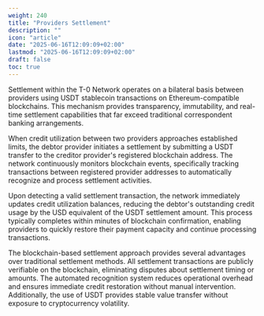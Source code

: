 ```yaml
---
weight: 240
title: "Providers Settlement"
description: ""
icon: "article"
date: "2025-06-16T12:09:09+02:00"
lastmod: "2025-06-16T12:09:09+02:00"
draft: false
toc: true
---
```



Settlement within the T-0 Network operates on a bilateral basis between providers using USDT stablecoin transactions on Ethereum-compatible blockchains. This mechanism provides transparency, immutability, and real-time settlement capabilities that far exceed traditional correspondent banking arrangements.

When credit utilization between two providers approaches established limits, the debtor provider initiates a settlement by submitting a USDT transfer to the creditor provider's registered blockchain address. The network continuously monitors blockchain events, specifically tracking transactions between registered provider addresses to automatically recognize and process settlement activities.

Upon detecting a valid settlement transaction, the network immediately updates credit utilization balances, reducing the debtor's outstanding credit usage by the USD equivalent of the USDT settlement amount. This process typically completes within minutes of blockchain confirmation, enabling providers to quickly restore their payment capacity and continue processing transactions.

The blockchain-based settlement approach provides several advantages over traditional settlement methods. All settlement transactions are publicly verifiable on the blockchain, eliminating disputes about settlement timing or amounts. The automated recognition system reduces operational overhead and ensures immediate credit restoration without manual intervention. Additionally, the use of USDT provides stable value transfer without exposure to cryptocurrency volatility.
